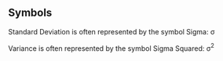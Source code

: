 ## Symbols

Standard Deviation is often represented by the symbol Sigma: σ

Variance is often represented by the symbol Sigma Squared: σ$^2$


